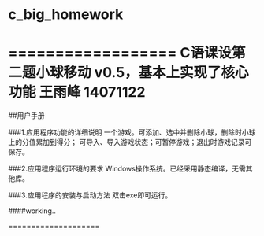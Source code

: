 # c_big_homework
==================
C语课设第二题小球移动
v0.5，基本上实现了核心功能
王雨峰 14071122
==================
##用户手册

###1.应用程序功能的详细说明
一个游戏。可添加、选中并删除小球，删除时小球上的分值累加到得分；
可导入、导入游戏状态；可暂停游戏；退出时游戏记录可保存。

###2.应用程序运行环境的要求
Windows操作系统。已经采用静态编译，无需其他库。

###3.应用程序的安装与启动方法
双击exe即可运行。

####working..

====================

